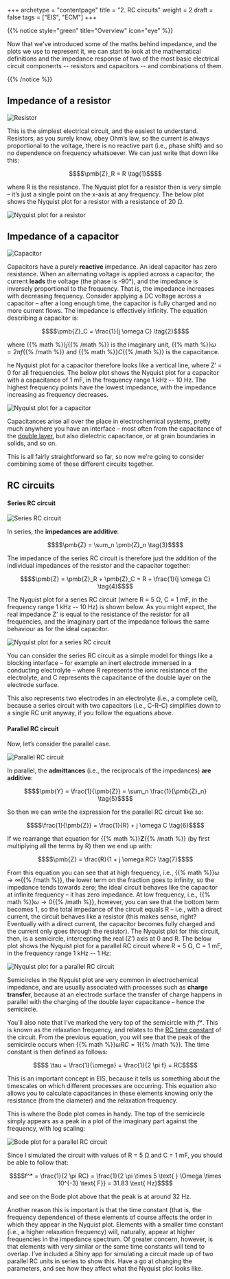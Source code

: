 +++
archetype = "contentpage"
title = "2. RC circuits"
weight = 2
draft = false
tags = ["EIS", "ECM"]
+++

{{% notice style="green" title="Overview" icon="eye" %}}

Now that we've introduced some of the maths behind impedance, and the plots we use to represent it, we can start to look at the mathematical definitions and the impedance response of two of the most basic electrical circuit components -- resistors and capacitors -- and combinations of them.

{{% /notice %}}

## Impedance of a resistor

![Resistor](/images/experimental-electrochemistry/eis/ec-r.svg?height=40px)

This is the simplest electrical circuit, and the easiest to understand. Resistors, as you surely know, obey Ohm’s law, so the current is always proportional to the voltage, there is no reactive part (i.e., phase shift) and so no dependence on frequency whatsoever. We can just write that down like this:

```math
$$\pmb{Z}_R = R \tag{1}$$
```

where R is the resistance. The Nyquist plot for a resistor then is very simple – it’s just a single point on the x-axis at any frequency. The below plot shows the Nyquist plot for a resistor with a resistance of 20 Ω.

![Nyquist plot for a resistor](/images/experimental-electrochemistry/eis/nyquist-r.png?width=450px "Nyquist plot for a resistor")

## Impedance of a capacitor

![Capacitor](/images/experimental-electrochemistry/eis/ec-c.svg?height=50px)

Capacitors have a purely **reactive** impedance. An ideal capacitor has zero resistance. When an alternating voltage is applied across a capacitor, the current **leads** the voltage (the phase is -90°), and the impedance is inversely proportional to the frequency. That is, the impedance increases with decreasing frequency. Consider applying a DC voltage across a capacitor – after a long enough time, the capacitor is fully charged and no more current flows. The impedance is effectively infinity. The equation describing a capacitor is:

```math
$$\pmb{Z}_C = \frac{1}{j \omega C} \tag{2}$$
```

where {{% math %}}$j${{% /math %}} is the imaginary unit, {{% math %}}$\omega = 2 \pi f${{% /math %}} and {{% math %}}$C${{% /math %}} is the capacitance.

he Nyquist plot for a capacitor therefore looks like a vertical line, where Z’ = 0 for all frequencies. The below plot shows the Nyquist plot for a capacitor with a capacitance of 1 mF, in the frequency range 1 kHz -- 10 Hz. The highest frequency points have the lowest impedance, with the impedance increasing as frequency decreases.

![Nyquist plot for a capacitor](/images/experimental-electrochemistry/eis/nyquist-c.png?width=300px "Nyquist plot for a capacitor")

Capacitances arise all over the place in electrochemical systems, pretty much anywhere you have an interface – most often from the capacitance of the [double layer](https://en.wikipedia.org/wiki/Double_layer_(interfacial)), but also dielectric capacitance, or at grain boundaries in solids, and so on.

This is all fairly straightforward so far, so now we’re going to consider combining some of these different circuits together.

## RC circuits

#### Series RC circuit

![Series RC circuit](/images/experimental-electrochemistry/eis/ec-src.svg?height=50px)

In series, the **impedances are additive**:

```math
$$\pmb{Z} = \sum_n \pmb{Z}_n \tag{3}$$
```

The impedance of the series RC circuit is therefore just the addition of the individual impedances of the resistor and the capacitor together:

```math
$$\pmb{Z} = \pmb{Z}_R + \pmb{Z}_C = R + \frac{1}{j \omega C} \tag{4}$$
```

The Nyquist plot for a series RC circuit (where R = 5 Ω, C = 1 mF, in the frequency range 1 kHz -- 10 Hz) is shown below. As you might expect, the real impedance Z’ is equal to the resistance of the resistor for all frequencies, and the imaginary part of the impedance follows the same behaviour as for the ideal capacitor.

![Nyquist plot for a series RC circuit](/images/experimental-electrochemistry/eis/nyquist-src.png?width=300px "Nyquist plot for a series RC circuit")

You can consider the series RC circuit as a simple model for things like a blocking interface – for example an inert electrode immersed in a conducting electrolyte – where R represents the ionic resistance of the electrolyte, and C represents the capacitance of the double layer on the electrode surface.

This also represents two electrodes in an electrolyte (i.e., a complete cell), because a series circuit with two capacitors (i.e., C-R-C) simplifies down to a single RC unit anyway, if you follow the equations above.

#### Parallel RC circuit

Now, let’s consider the parallel case.

![Parallel RC circuit](/images/experimental-electrochemistry/eis/ec-prc.svg?height=100px)

In parallel, the **admittances** (i.e., the reciprocals of the impedances) **are additive**:

```math
$$\pmb{Y} = \frac{1}{\pmb{Z}} = \sum_n \frac{1}{\pmb{Z}_n} \tag{5}$$
```

So then we can write the expression for the parallel RC circuit like so:

```math
$$\frac{1}{\pmb{Z}} = \frac{1}{R} + j \omega C \tag{6}$$
```

If we rearrange that equation for {{% math %}}$\pmb{Z}${{% /math %}} (by first multiplying all the terms by R) then we end up with:

```math
$$\pmb{Z} = \frac{R}{1 + j \omega RC} \tag{7}$$
```

From this equation you can see that at high frequency, i.e., {{% math %}}$\omega \rightarrow \infty${{% /math %}}, the lower term on the fraction goes to infinity, so the impedance tends towards zero; the ideal circuit behaves like the capacitor at infinite frequency – it has zero impedance. At low frequency, i.e., {{% math %}}$\omega \rightarrow 0${{% /math %}}, however, you can see that the bottom term becomes 1, so the total impedance of the circuit equals R – i.e., with a direct current, the circuit behaves like a resistor (this makes sense, right? Eventually with a direct current, the capacitor becomes fully charged and the current only goes through the resistor). The Nyquist plot for this circuit, then, is a semicircle, intercepting the real (Z’) axis at 0 and R. The below plot shows the Nyquist plot for a parallel RC circuit where R = 5 Ω, C = 1 mF, in the frequency range 1 kHz -- 1 Hz:

![Nyquist plot for a parallel RC circuit](/images/experimental-electrochemistry/eis/nyquist-prc.png?width=450px "Nyquist plot for a parallel RC circuit")

Semicircles in the Nyquist plot are very common in electrochemical impedance, and are usually associated with processes such as **charge transfer**, because at an electrode surface the transfer of charge happens in parallel with the charging of the double layer capacitance – hence the semicircle.

You’ll also note that I’ve marked the very top of the semicircle with *f\**. This is known as the relaxation frequency, and relates to the [RC time constant](https://en.wikipedia.org/wiki/RC_time_constant) of the circuit. From the previous equation, you will see that the peak of the semicircle occurs when {{% math %}}$\omega RC = 1${{% /math %}}. The time constant is then defined as follows:

```math
$$ \tau = \frac{1}{\omega} = \frac{1}{2 \pi f} = RC$$
```

This is an important concept in EIS, because it tells us something about the timescales on which different processes are occurring. This equation also allows you to calculate capacitances in these elements knowing only the resistance (from the diameter) and the relaxation frequency.

This is where the Bode plot comes in handy. The top of the semicircle simply appears as a peak in a plot of the imaginary part against the frequency, with log scaling:

![Bode plot for a parallel RC circuit](/images/experimental-electrochemistry/eis/bode-prc.png?width=450px "Bode plot for a parallel RC circuit")

Since I simulated the circuit with values of R = 5 Ω and C = 1 mF, you should be able to follow that:

```math
$$f^* = \frac{1}{2 \pi RC} = \frac{1}{2 \pi \times 5 \text{ } \Omega \times 10^{-3} \text{ F}} = 31.83 \text{ Hz}$$
```

and see on the Bode plot above that the peak is at around 32 Hz.

Another reason this is important is that the time constant (that is, the frequency dependence) of these elements of course affects the order in which they appear in the Nyquist plot. Elements with a smaller time constant (i.e., a higher relaxation frequency) will, naturally, appear at higher frequencies in the impedance spectrum. Of greater concern, however, is that elements with very similar or the same time constants will tend to overlap. I’ve included a Shiny app for simulating a circuit made up of two parallel RC units in series to show this. Have a go at changing the parameters, and see how they affect what the Nyquist plot looks like.